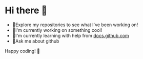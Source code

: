 # Hi there 👋

- 🚀Explore my repositories to see what I've been working on!
- 🔭I'm currently working on something cool!
- 🌱I'm currently learning with help from [docs.github.com](https://docs.github.com/en)
- 💭Ask me about github
 
Happy coding! 🚀
